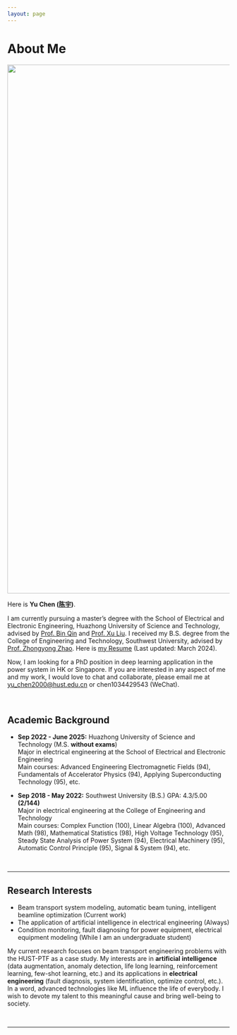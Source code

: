 ```yaml
---
layout: page
---
```


# About Me

<img src="https://hustyuchen.github.io/yuchenbig.jpg" class="floatpic" width="1600" height="1200">

Here is **Yu Chen ([陈宇](https://hustyuchen.github.io/file/CV_YuChen.pdf))**.

I am currently pursuing a master’s degree with the School of Electrical and Electronic Engineering, Huazhong University of Science and Technology,  advised by [Prof. Bin Qin](http://faculty.hust.edu.cn/qinbin/zh_CN/index/1375399/list/index.htm) and [Prof. Xu Liu](http://faculty.hust.edu.cn/liuxuSEEE/zh_CN/index.htm).  I received my B.S. degree from the College of Engineering and Technology, Southwest University, advised by [Prof. Zhongyong Zhao](http://gcjsxy.swu.edu.cn/info/1013/1634.htm). Here is [my Resume](https://hustyuchen.github.io/file/CV_YuChen.pdf) (Last updated: March 2024).

Now, I am looking for a PhD position in deep learning application in the power system in HK or Singapore. If you are interested in any aspect of me and my work, I would love to chat and collaborate, please email me at  yu_chen2000@hust.edu.cn or chen1034429543 (WeChat).

<br>

## Academic Background

- **Sep 2022 - June 2025:** Huazhong University of Science and Technology (M.S.  **without exams**)<br>Major in electrical engineering at the School of Electrical and Electronic Engineering<br>Main courses:  Advanced Engineering Electromagnetic Fields (94), Fundamentals of Accelerator Physics (94), Applying Superconducting Technology (95), etc.<br>

- **Sep 2018 - May 2022:** Southwest University (B.S.) GPA: 4.3/5.00 **(2/144)**<br>Major in electrical engineering at the College of Engineering and Technology<br>Main courses: Complex Function (100), Linear Algebra (100), Advanced Math (98), Mathematical Statistics (98), High Voltage Technology (95), Steady State Analysis of Power System (94), Electrical Machinery (95),  Automatic Control Principle (95), Signal & System (94), etc.<br>

<br>

---

## Research Interests

- Beam transport system modeling, automatic beam tuning, intelligent beamline optimization (Current work)
- The application of artificial intelligence in electrical engineering (Always)
- Condition monitoring, fault diagnosing for power equipment, electrical equipment modeling (While I am an undergraduate student)

My current research focuses on beam transport engineering problems with the HUST-PTF as a case study. My interests are in **artificial intelligence** (data augmentation, anomaly detection, life long learning, reinforcement learning, few-shot learning, etc.) and its applications in **electrical engineering** (fault diagnosis, system identification, optimize control, etc.). In a word, advanced technologies like ML influence the life of everybody.  I wish to devote my talent to this meaningful cause and bring well-being to society.

<br>

---

